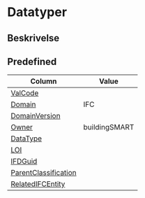 # Datatyper

## Beskrivelse

## Predefined

| Column                                                              | Value         |
| ------------------------------------------------------------------- | ------------- |
| [ValCode](../../Attributes/ValCode.md)                              |               |
| [Domain](../../Attributes/Domain.md)                                | IFC           |
| [DomainVersion](../../Attributes/DomainVersion.md)                  |               |
| [Owner](../../Attributes/Owner.md)                                  | buildingSMART |
| [DataType](../../Attributes/DataType.md)                            |               |
| [LOI](../../Attributes/LOI.md)                                      |               |
| [IFDGuid](../../Attributes/IFDGuid.md)                              |               |
| [ParentClassification](../../Attributes/IFCParentClassification.md) |               |
| [RelatedIFCEntity](../../Attributes/RelatedIFCEntity.md)            |               |
